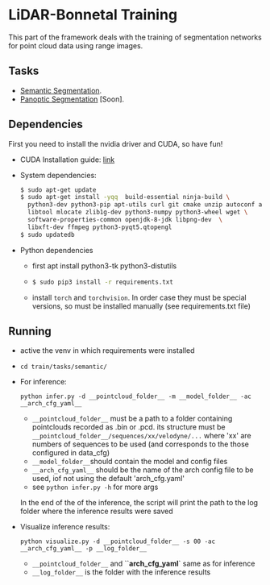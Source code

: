 # LiDAR-Bonnetal Training

This part of the framework deals with the training of segmentation networks for point cloud data using range images.

## Tasks

- [Semantic Segmentation](tasks/semantic).
- [Panoptic Segmentation](tasks/panoptic) \[Soon\].

## Dependencies

First you need to install the nvidia driver and CUDA, so have fun!

- CUDA Installation guide: [link](https://docs.nvidia.com/cuda/cuda-installation-guide-linux/index.html)

- System dependencies:

  ```sh
  $ sudo apt-get update 
  $ sudo apt-get install -yqq  build-essential ninja-build \
    python3-dev python3-pip apt-utils curl git cmake unzip autoconf autogen \
    libtool mlocate zlib1g-dev python3-numpy python3-wheel wget \
    software-properties-common openjdk-8-jdk libpng-dev  \
    libxft-dev ffmpeg python3-pyqt5.qtopengl
  $ sudo updatedb
  ```

- Python dependencies
  - first apt install python3-tk python3-distutils
  -
    ```sh
    $ sudo pip3 install -r requirements.txt
    ```
  - install `torch` and `torchvision`. In order case they must be special versions, so must be installed manually (see requirements.txt file)

## Running
- active the venv in which requirements were installed
- `cd train/tasks/semantic/`
- For inference:

  `python infer.py -d __pointcloud_folder__ -m __model_folder__ -ac __arch_cfg_yaml__`

  - `__pointcloud_folder__` must be a path to a folder containing pointclouds recorded as .bin or .pcd. its structure must be `__pointcloud_folder__/sequences/xx/velodyne/...` where 'xx' are numbers of sequences to be used (and corresponds to the those configured in data_cfg)
  - `__model_folder__`should contain the model and config files
  - `__arch_cfg_yaml__` should be the name of the arch config file to be used, iof not using the default 'arch_cfg.yaml'
  - see `python infer.py -h` for more args

  In the end of the of the inference, the script will print the path to the log folder where the inference results were saved

- Visualize inference results:

  `python visualize.py -d __pointcloud_folder__ -s 00 -ac __arch_cfg_yaml__ -p __log_folder__`

  - `__pointcloud_folder__` and ``__arch_cfg_yaml__` same as for inference
  - `__log_folder__` is the folder with the inference results


